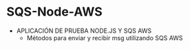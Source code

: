 # SQS-Node-AWS

- APLICACIÓN DE PRUEBA NODE.JS Y SQS AWS
  - Métodos para enviar y recibir msg utilizando SQS AWS

